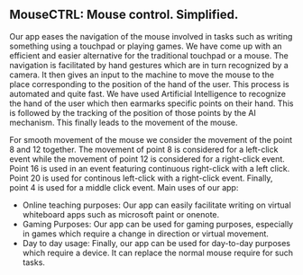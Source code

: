 ## MouseCTRL: Mouse control. Simplified.
Our app eases the navigation of the mouse involved in tasks such as writing something using a touchpad or playing games. We have come up with an efficient and easier alternative for the traditional touchpad or a mouse. The navigation is facilitated by hand gestures which are in turn recognized by a camera. It then gives an input to the machine to move the mouse to the place corresponding to the position of the hand of the user. This process is automated and quite fast. We have used Artificial Intelligence to recognize the hand of the user which then earmarks specific points on their hand. This is followed by the tracking of the position of those points by the AI mechanism. This finally leads to the movement of the mouse.


For smooth movement of the mouse we consider the movement of the point 8 and 12 together. The movement of point 8 is considered for a left-click event while the movement of point 12 is considered for a right-click event. Point 16 is used in an event featuring continuous right-click with a left click. Point 20 is used for continous left-click with a right-click event. Finally, point 4 is used for a middle click event.
Main uses of our app: 
-	Online teaching purposes: Our app can easily facilitate writing on virtual whiteboard apps such as microsoft paint or onenote.
-	Gaming Purposes: Our app can be used for gaming purposes, especially in games which require a change in direction or virtual movement.
-	Day to day usage: Finally, our app can be used for day-to-day purposes which require a device. It can replace the normal mouse require for such tasks.
